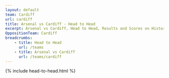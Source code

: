 ```yaml
---
layout: default
team: Cardiff
url: cardiff
title: Arsenal vs Cardiff - Head to Head
excerpt: Arsenal vs Cardiff, Head to Head, Results and Scores on History of Arsenal Football Club
OppositionTeam: Cardiff
breadcrumbs:
    - title: Head to Head
      url: /teams
    - title: Arsenal vs Cardiff
      url: /teams/cardiff
---
```


{% include head-to-head.html %}